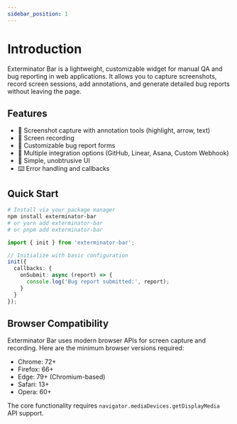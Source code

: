 ```yaml
---
sidebar_position: 1
---
```


# Introduction

Exterminator Bar is a lightweight, customizable widget for manual QA and bug reporting in web applications. It allows you to capture screenshots, record screen sessions, add annotations, and generate detailed bug reports without leaving the page.

## Features

- 📸 Screenshot capture with annotation tools (highlight, arrow, text)
- 🎥 Screen recording
- 📝 Customizable bug report forms
- 🔄 Multiple integration options (GitHub, Linear, Asana, Custom Webhook)
- 🎨 Simple, unobtrusive UI
- ⌨️ Error handling and callbacks

## Quick Start

```bash
# Install via your package manager
npm install exterminator-bar
# or yarn add exterminator-bar
# or pnpm add exterminator-bar
```

```typescript
import { init } from 'exterminator-bar';

// Initialize with basic configuration
init({
  callbacks: {
    onSubmit: async (report) => {
      console.log('Bug report submitted:', report);
    }
  }
});
```

## Browser Compatibility

Exterminator Bar uses modern browser APIs for screen capture and recording. Here are the minimum browser versions required:

- Chrome: 72+
- Firefox: 66+
- Edge: 79+ (Chromium-based)
- Safari: 13+
- Opera: 60+

The core functionality requires `navigator.mediaDevices.getDisplayMedia` API support.
